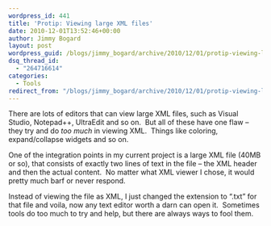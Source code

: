 ```yaml
---
wordpress_id: 441
title: 'Protip: Viewing large XML files'
date: 2010-12-01T13:52:46+00:00
author: Jimmy Bogard
layout: post
wordpress_guid: /blogs/jimmy_bogard/archive/2010/12/01/protip-viewing-large-xml-files.aspx
dsq_thread_id:
  - "264716614"
categories:
  - Tools
redirect_from: "/blogs/jimmy_bogard/archive/2010/12/01/protip-viewing-large-xml-files.aspx/"
---
```

There are lots of editors that can view large XML files, such as Visual Studio, Notepad++, UltraEdit and so on.&#160; But all of these have one flaw – they try and do _too much_ in viewing XML.&#160; Things like coloring, expand/collapse widgets and so on.

One of the integration points in my current project is a large XML file (40MB or so), that consists of exactly two lines of text in the file – the XML header and then the actual content.&#160; No matter what XML viewer I chose, it would pretty much barf or never respond.

Instead of viewing the file as XML, I just changed the extension to “.txt” for that file and voila, now any text editor worth a darn can open it.&#160; Sometimes tools do too much to try and help, but there are always ways to fool them.